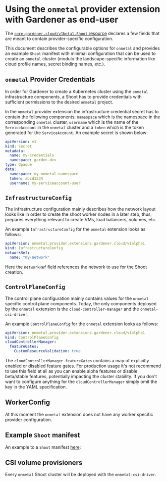 # Using the `onmetal` provider extension with Gardener as end-user

The [`core.gardener.cloud/v1beta1.Shoot` resource](https://github.com/gardener/gardener/blob/master/example/90-shoot.yaml) 
declares a few fields that are meant to contain provider-specific configuration.

This document describes the configurable options for `onmetal` and provides an example `Shoot` manifest with minimal 
configuration that can be used to create an `onmetal` cluster (modulo the landscape-specific information like cloud 
profile names, secret binding names, etc.).

## `onmetal` Provider Credentials

In order for Gardener to create a Kubernetes cluster using the `onmetal` infrastructure components, a Shoot has to 
provide credentials with sufficient permissions to the desired `onmetal` project.

In the `onmetal` provider extension the infrastructure credential secret has to contain the following components: 
`namespace` which is the namespace in the corresponding `onmetal` cluster, `username` which is the name of the 
`ServiceAccount` in the `onmetal` cluster and a `token` which is the token generated for the `ServiceAccount`. An 
example secret is shown below:

```yaml
apiVersion: v1
kind: Secret
metadata:
  name: my-credentials 
  namespace: garden-dev
type: Opaque
data:
  namespace: my-onmetal-namespace
  token: abcd1234
  username: my-serviceaccount-user
```

## `InfrastructureConfig`

The infrastructure configuration mainly describes how the network layout looks like in order to create the shoot worker
nodes in a later step, thus, prepares everything relevant to create VMs, load balancers, volumes, etc.

An example `InfrastructureConfig` for the `onmetal` extension looks as follows:

```yaml
apiVersion: onmetal.provider.extensions.gardener.cloud/v1alpha1
kind: InfrastructureConfig
networkRef:
  name: "my-network"
```

Here the `networkRef` field references the network to use for the Shoot creation.

## `ControlPlaneConfig`

The control plane configuration mainly contains values for the `onmetal` specific control plane components.
Today, the only components deployed by the `onmetal` extension is the `cloud-controller-manager` and the 
`onmetal-csi-driver`.

An example `ControlPlaneConfig` for the `onmetal` extension looks as follows:

```yaml
apiVersion: onmetal.provider.extensions.gardener.cloud/v1alpha1
kind: ControlPlaneConfig
cloudControllerManager:
  featureGates:
    CustomResourceValidation: true
```

The `cloudControllerManager.featureGates` contains a map of explicitly enabled or disabled feature gates.
For production usage it's not recommend to use this field at all as you can enable alpha features or disable beta/stable features, potentially impacting the cluster stability.
If you don't want to configure anything for the `cloudControllerManager` simply omit the key in the YAML specification.

## WorkerConfig

At this moment the `onmetal` extension does not have any worker specific provider configuration.

## Example `Shoot` manifest

 An example to a `Shoot` manifest [here](https://github.com/onmetal/gardener-extension-provider-onmetal/blob/doc/usage-as-operator/docs/usage-as-operator.md):

## CSI volume provisioners

Every `onmetal` Shoot cluster will be deployed with the `onmetal-csi-driver`.
